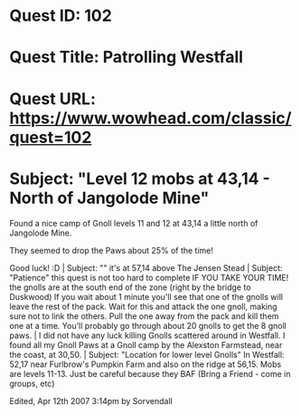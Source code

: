 # Quest ID: 102
# Quest Title: Patrolling Westfall
# Quest URL: https://www.wowhead.com/classic/quest=102
# Subject: "Level 12 mobs at 43,14 - North of Jangolode Mine"
Found a nice camp of Gnoll levels 11 and 12 at 43,14 a little north of Jangolode Mine.

They seemed to drop the Paws about 25% of the time!

Good luck! :D | Subject: "<blank>"
it's at 57,14 above The Jensen Stead | Subject: "Patience"
this quest is not too hard to complete IF YOU TAKE YOUR TIME! the gnolls are at the south end of the zone (right by the bridge to Duskwood) If you wait about 1 minute you'll see that one of the gnolls will leave the rest of the pack. Wait for this and attack the one gnoll, making sure not to link the others. Pull the one away from the pack and kill them one at a time. You'll probably go through about 20 gnolls to get the 8 gnoll paws. | I did not have any luck killing Gnolls scattered around in Westfall. I found all my Gnoll Paws at a Gnoll camp by the Alexston Farmstead, near the coast, at 30,50. | Subject: "Location for lower level Gnolls"
In Westfall: 52,17 near Furlbrow's Pumpkin Farm and also on the ridge at 56,15. Mobs are levels 11-13. Just be careful because they BAF (Bring a Friend - come in groups, etc)

Edited, Apr 12th 2007 3:14pm by Sorvendall
